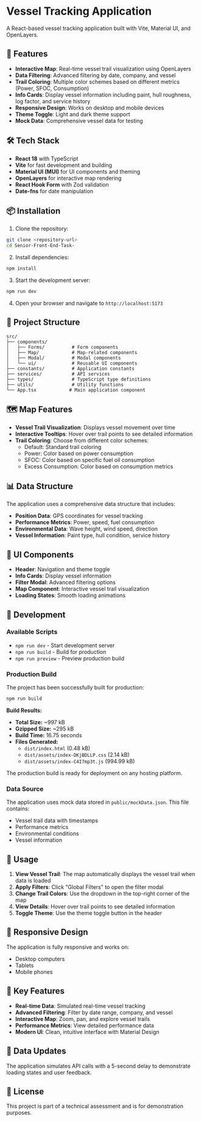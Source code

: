 # Vessel Tracking Application

A React-based vessel tracking application built with Vite, Material UI, and OpenLayers.

## 🚀 Features

- **Interactive Map**: Real-time vessel trail visualization using OpenLayers
- **Data Filtering**: Advanced filtering by date, company, and vessel
- **Trail Coloring**: Multiple color schemes based on different metrics (Power, SFOC, Consumption)
- **Info Cards**: Display vessel information including paint, hull roughness, log factor, and service history
- **Responsive Design**: Works on desktop and mobile devices
- **Theme Toggle**: Light and dark theme support
- **Mock Data**: Comprehensive vessel data for testing

## 🛠️ Tech Stack

- **React 18** with TypeScript
- **Vite** for fast development and building
- **Material UI (MUI)** for UI components and theming
- **OpenLayers** for interactive map rendering
- **React Hook Form** with Zod validation
- **Date-fns** for date manipulation

## 📦 Installation

1. Clone the repository:
```bash
git clone <repository-url>
cd Senior-Front-End-Task-
```

2. Install dependencies:
```bash
npm install
```

3. Start the development server:
```bash
npm run dev
```

4. Open your browser and navigate to `http://localhost:5173`

## 📁 Project Structure

```
src/
├── components/
│   ├── Forms/          # Form components
│   ├── Map/            # Map-related components
│   ├── Modal/          # Modal components
│   └── ui/             # Reusable UI components
├── constants/          # Application constants
├── services/           # API services
├── types/              # TypeScript type definitions
├── utils/              # Utility functions
└── App.tsx            # Main application component
```

## 🗺️ Map Features

- **Vessel Trail Visualization**: Displays vessel movement over time
- **Interactive Tooltips**: Hover over trail points to see detailed information
- **Trail Coloring**: Choose from different color schemes:
  - Default: Standard trail coloring
  - Power: Color based on power consumption
  - SFOC: Color based on specific fuel oil consumption
  - Excess Consumption: Color based on consumption metrics

## 📊 Data Structure

The application uses a comprehensive data structure that includes:

- **Position Data**: GPS coordinates for vessel tracking
- **Performance Metrics**: Power, speed, fuel consumption
- **Environmental Data**: Wave height, wind speed, direction
- **Vessel Information**: Paint type, hull condition, service history

## 🎨 UI Components

- **Header**: Navigation and theme toggle
- **Info Cards**: Display vessel information
- **Filter Modal**: Advanced filtering options
- **Map Component**: Interactive vessel trail visualization
- **Loading States**: Smooth loading animations

## 🔧 Development

### Available Scripts

- `npm run dev` - Start development server
- `npm run build` - Build for production
- `npm run preview` - Preview production build

### Production Build

The project has been successfully built for production:

```bash
npm run build
```

**Build Results:**
- **Total Size:** ~997 kB
- **Gzipped Size:** ~295 kB
- **Build Time:** 16.75 seconds
- **Files Generated:**
  - `dist/index.html` (0.48 kB)
  - `dist/assets/index-DKjBDLLP.css` (2.14 kB)
  - `dist/assets/index-C4I7mp3t.js` (994.99 kB)

The production build is ready for deployment on any hosting platform.

### Data Source

The application uses mock data stored in `public/mockData.json`. This file contains:
- Vessel trail data with timestamps
- Performance metrics
- Environmental conditions
- Vessel information

## 🚢 Usage

1. **View Vessel Trail**: The map automatically displays the vessel trail when data is loaded
2. **Apply Filters**: Click "Global Filters" to open the filter modal
3. **Change Trail Colors**: Use the dropdown in the top-right corner of the map
4. **View Details**: Hover over trail points to see detailed information
5. **Toggle Theme**: Use the theme toggle button in the header

## 📱 Responsive Design

The application is fully responsive and works on:
- Desktop computers
- Tablets
- Mobile phones

## 🎯 Key Features

- **Real-time Data**: Simulated real-time vessel tracking
- **Advanced Filtering**: Filter by date range, company, and vessel
- **Interactive Map**: Zoom, pan, and explore vessel trails
- **Performance Metrics**: View detailed performance data
- **Modern UI**: Clean, intuitive interface with Material Design

## 🔄 Data Updates

The application simulates API calls with a 5-second delay to demonstrate loading states and user feedback.

## 📄 License

This project is part of a technical assessment and is for demonstration purposes.